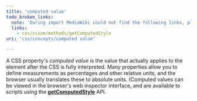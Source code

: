 ```yaml
---
title: 'computed value'
todo_broken_links:
  note: 'During import MediaWiki could not find the following links, please fix and adjust this list.'
  links:
    - css/cssom/methods/getComputedStyle
uri: 'css/concepts/computed value'

---
```

A CSS property's *computed value* is the value that actually applies to the element after the CSS is fully interpreted. Many properties allow you to define measurements as percentages and other relative units, and the browser usually translates these to absolute units. (Computed values can be viewed in the browser's web inspector interface, and are available to scripts using the [**getComputedStyle**](/w/index.php?title=css/cssom/methods/getComputedStyle&action=edit&redlink=1) API.
